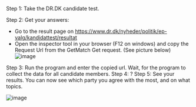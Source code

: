 Step 1: Take the DR.DK candidate test.

Step 2: Get your answers:
 - Go to the result page on https://www.dr.dk/nyheder/politik/ep-valg/kandidattest/resultat
 - Open the inspector tool in your browser (F12 on windows) and copy the Request Url from the GetMatch Get request. (See picture below)
![image](https://github.com/TheRedRish/EPPartyComparator/assets/103194631/ec3d153f-f507-4cf2-98b2-4558ba533dec)

Step 3: Run the program and enter the copied url. Wait, for the program to collect the data for all candidate members.
Step 4: ?
Step 5: See your results. You can now see which party you agree with the most, and on what topics.

![image](https://github.com/TheRedRish/EPPartyComparator/assets/103194631/ade6adb8-82c7-4651-a414-ae49d5f3591c)
